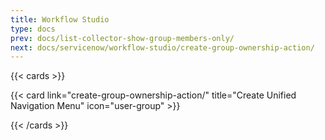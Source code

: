 ```yaml
---
title: Workflow Studio
type: docs
prev: docs/list-collector-show-group-members-only/
next: docs/servicenow/workflow-studio/create-group-ownership-action/
---
```


{{< cards >}} 

{{< card link="create-group-ownership-action/" title="Create Unified Navigation Menu" icon="user-group" >}} 

{{< /cards >}}
